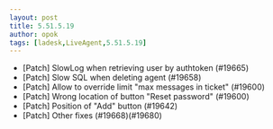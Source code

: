 ```yaml
---
layout: post
title: 5.51.5.19
author: opok
tags: [ladesk,LiveAgent,5.51.5.19]
---
```


- [Patch] SlowLog when retrieving user by authtoken (#19665)
- [Patch] Slow SQL when deleting agent (#19658)
- [Patch] Allow to override limit "max messages in ticket" (#19600)
- [Patch] Wrong location of button "Reset password" (#19600)
- [Patch] Position of "Add" button (#19642)
- [Patch] Other fixes (#19668)(#19680)
